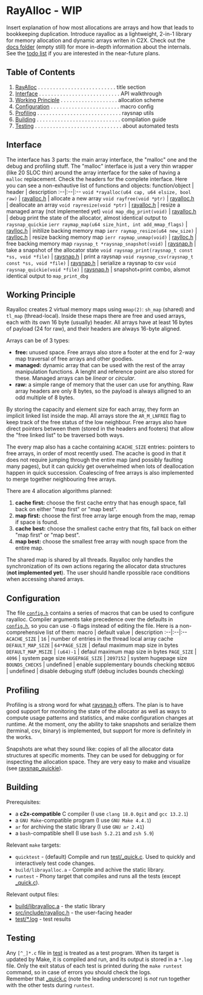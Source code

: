 RayAlloc - WIP
===
Insert explanation of how most allocations are arrays and how that leads to bookkeeping duplication. Introduce rayalloc as a lightweight, 2-in-1 library for memory allocation and dynamic arrays writen in C2X.
Check out the [docs folder](docs) (empty still) for more in-depth information about the internals. See the [todo list](./todo.md) if you are interested in the near-future plans.


## Table of Contents
1. [RayAlloc](#rayalloc---wip) . . . . . . . . . . . . . . . . . . . . . . . . . . title section
1. [Interface](#interface) . . . . . . . . . . . . . . . . . . . . . . . . . . . API walkthrough
1. [Working Principle](#working-principle) . . . . . . . . . . . . . . . . . . . allocation scheme
1. [Configuration](#configuration) . . . . . . . . . . . . . . . . . . . . . . . macro config
1. [Profiling](#profiling) . . . . . . . . . . . . . . . . . . . . . . . . . . . . raysnap utils
1. [Building](#building) . . . . . . . . . . . . . . . . . . . . . . . . . . . . compilation guide
1. [Testing](#testing) . . . . . . . . . . . . . . . . . . . . . . . . . . . . . about automated tests


## Interface
The interface has 3 parts: the main array interface, the "malloc" one and the debug and profiling stuff. The "malloc" interface is just a very thin wrapper (like 20 SLOC thin) around the array interface for the sake of having a `malloc` replacement. Check the headers for the complete interface. Here you can see a non-exhautive list of functions and objects:
function/object | header | description
:--|:--|:--
`void *rayalloc(u64 cap, u64 elsize, bool raw)` | [rayalloc.h](src/include/rayalloc.h) | allocate a new array
`void rayfree(void *ptr)` | [rayalloc.h](src/include/rayalloc.h) | deallocate an array
`void rayresize(void *ptr)` | [rayalloc.h](src/include/rayalloc.h) | resize a managed array (not implemented yet)
`void map_dbg_print(void)` | [rayalloc.h](src/include/rayalloc.h) | debug print the state of the allocator, almost identical output to `raysnap_quickie`
`ierr raymap_map(u64 size_hint, int add_mmap_flags)` | [raylloc.h](src/include/rayalloc.h) | initilize backing memory map
`ierr raymap_resize(u64 new_size)` | [raylloc.h](src/include/rayalloc.h) | resize backing memory map
`ierr raymap_unmap(void)` | [raylloc.h](src/include/rayalloc.h) | free backing memory map
`raysnap_t *raysnap_snapshot(void)` | [raysnap.h](src/include/raysnap.h) | take a snapshot of the allocator state
`void raysnap_print(raysnap_t const *ss, void *file)` | [raysnap.h](src/include/raysnap.h) | print a raysnap
`void raysnap_csv(raysnap_t const *ss, void *file)` | [raysnap.h](src/include/raysnap.h) | serialize a raysnap to csv
`void raysnap_quickie(void *file)` | [raysnap.h](src/include/raysnap.h) | snapshot+print combo, alsmot identical output to `map_print_dbg`


## Working Principle
Rayalloc creates 2 virtual memory maps using `mmap(2)`: `sh_map` (shared) and `tl_map` (thread-local). Inside these maps there are free and used arrays, each with its own 16 byte (usually) header. All arrays have at least 16 bytes of payload (24 for raw), and their headers are always 16-byte aligned.

Arrays can be of 3 types:
- **free:** unused space. Free arrays also store a footer at the end for 2-way map traversal of free arrays and other goodies.
- **managed:** dynamic array that can be used with the rest of the array manipulation functions. A lenght and reference point are also stored for these. Managed arrays can be *linear* or *circular*.
- **raw:** a simple range of memory that the user can use for anything. Raw array headers are only 8 bytes, so the payload is always alligned to an odd multiple of 8 bytes.

By storing the capacity and element size for each array, they form an implicit linked list inside the map. All arrays store the `AR_M_LNFREE` flag to keep track of the free status of the low neighbour. Free arrays also have direct pointers between them (stored in the headers and footers) that allow the "free linked list" to be traversed both ways.

The every map also has a cache containing `ACACHE_SIZE` entries: pointers to free arrays, in order of most recently used. The acache is good in that it does not require jumping through the entire map (and possibly faulting many pages), but it can quickly get overwhelmed when lots of deallocation happen in quick succession. Coalescing of free arrays is also implemented to merge together neighbouring free arrays.

There are 4 allocation algorithms planned:
1. **cache first:** choose the first cache entry that has enough space, fall back on either "map first" or "map best".
2. **map first:** choose the first free array large enough from the map, remap if space is found.
3. **cache best:** choose the smallest cache entry that fits, fall back on either "map first" or "map best".
4. **map best:** choose the smallest free array with nough space from the entire map.

The shared map is shared by all threads. Rayalloc only handles the synchronization of its own actions regaring the allocator data structures (**not implemented yet**). The user should handle rpossible race conditions when accessing shared arrays.


## Configuration
The file [`config.h`](./src/config.h) contains a series of macros that can be used to configure rayalloc. Compiler arguments take precedence over the defaults in [`config.h`](./src/config.h), so you can use `-D` flags instead of editing the file. Here is a non-comprehensive list of them:
macro | default value | description
:--|:--|:--
`ACACHE_SIZE` | `16` | number of entries in the thread local array cache
`DEFAULT_MAP_SIZE` | `64*PAGE_SIZE` | defaul maximum map size in bytes
`DEFAULT_MAP_MSIZE` | `(u64)-1` | defaul maximum map size in bytes
`PAGE_SIZE` | `4096` | system page size
`HUGEPAGE_SIZE` | `2097152` | system hugepage size
`BOUNDS_CHECKS` | undefined | enable supplementary bounds checking
`NDEBUG` | undefined | disable debuging stuff (debug includes bounds checking)


## Profiling
Profiling is a strong word for what [raysnap.h](src/include/api/raysnap.h) offers. The plan is to have good support for monitoring the state of the allocator as well as ways to compute usage patterns and statistics, and make configuration changes at runtime.
At the moment, ony the ability to take snapshots and serialize them (terminal, csv, binary) is implemented, but support for more is definitely in the works.

Snapshots are what they sound like: copies of all the allocator data structures at specific moments. They can be used for debugging or for inspecting the allocation space. They are very easy to make and visualize (see [raysnap_quickie](src/include/api/raysnap.h)).


## Building
Prerequisites:
- a __c2x-compatible__ C compiler (I use `clang 18.0.0git` and `gcc 13.2.1`)
- a `GNU Make`-compatible program (I use `GNU Make 4.4.1`)
- `ar` for archiving the static library (I use `GNU ar 2.41`)
- a `bash`-compatible shell (I use `bash 5.2.21` and `zsh 5.9`)

Relevant `make` targets:
- `quicktest` - (default) Compile and run [test/_quick.c](test/_quick.c). Used to quickly and interactively test code changes.
- `build/librayalloc.a` - Compile and achive the static library.
- `runtest` - Phony target that compiles and runs all the tests (except [_quick.c](test/_quick.c)).

Relevant output files:
- [build/librayalloc.a]() - the static library
- [src/include/rayalloc.h](src/include/rayalloc.h) - the user-facing header
- [test/*.log]() - test results


## Testing
Any `[^_]*.c` file in [test](./test) is treated as a test program. When its target is updated by Make, it is compiled and run, and its output is stored in a `*.log` file. Only the exit status of each test is printed during the `make runtest` command, so in case of errors you should check the logs.  
Remember that [_quick.c](test/_quick.c) (note the leading underscore) is _not_ run together with the other tests during `runtest`.
